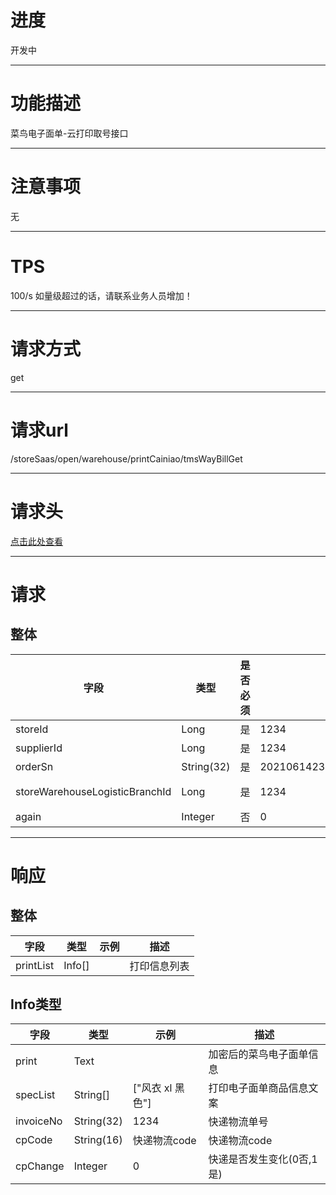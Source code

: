 # 进度
开发中

---

# 功能描述
菜鸟电子面单-云打印取号接口

---

# 注意事项
无

---

# TPS
100/s 如量级超过的话，请联系业务人员增加！

---

# 请求方式
get

---

# 请求url
/storeSaas/open/warehouse/printCainiao/tmsWayBillGet

---

# 请求头
[点击此处查看](../../../请求头部及签名方式.md)

---

# 请求
## 整体
| 字段            | 类型         |是否必须| 示例                            | 描述                              | 
| -------------- | ------------ | ---- | ------------------------------- | --------------------------------- |
| storeId        | Long         | 是   | 1234                             | 店铺id                                               |
| supplierId     | Long         | 是   | 1234                             | 供应商id                                              |
| orderSn        | String(32)   | 是   | 20210614233416070117803093025280 | 批批网订单号                                           |
| storeWarehouseLogisticBranchId | Long | 是 | 1234                       | /storeSaas/open/warehouse/storeWarehouseLogisticBranch/list 拿到的id |
| again          | Integer      | 否   | 0                                | 是否补打。0，否；1，是                                  |

---

# 响应
## 整体
| 字段            | 类型         | 示例                              | 描述                               | 
| -------------- | ------------ | -------------------------------- | --------------------------------- |
| printList      | Info[]       |                                  | 打印信息列表                        |


## Info类型
| 字段                          | 类型          | 示例                                | 描述                                |
| ----------------------------- | ------------ | ---------------------------------- | ---------------------------------- |
| print                         | Text         |                                    | 加密后的菜鸟电子面单信息                |
| specList                      | String[]     | ["风衣 xl 黑色"]                    | 打印电子面单商品信息文案                |
| invoiceNo                     | String(32)   | 1234                               | 快递物流单号                          |
| cpCode                        | String(16)   | 快递物流code                        | 快递物流code                         |
| cpChange                      | Integer      | 0                                  | 快递是否发生变化(0否,1是)             |
